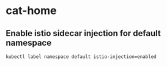 # cat-home

## Enable istio sidecar injection for default namespace
```kubectl label namespace default istio-injection=enabled```